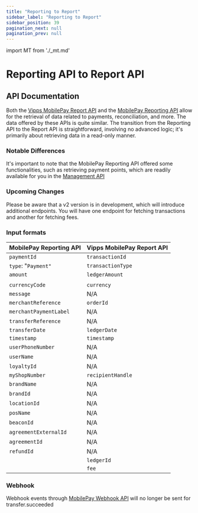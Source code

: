 ```yaml
---
title: "Reporting to Report"
sidebar_label: "Reporting to Report"
sidebar_position: 39
pagination_next: null
pagination_prev: null
---
```


import MT from './_mt.md'

# Reporting API to Report API

## API Documentation

Both the [Vipps MobilePay Report API](https://developer.vippsmobilepay.com/docs/APIs/report-api/) and the [MobilePay Reporting API](https://developer.mobilepay.dk/docs/reporting) allow for the retrieval of data related to payments, reconciliation, and more. The data offered by these APIs is quite similar. The transition from the Reporting API to the Report API is straightforward, involving no advanced logic; it's primarily about retrieving data in a read-only manner. 

### Notable Differences

It's important to note that the MobilePay Reporting API offered some functionalities, such as retrieving payment points, which are readily available for you in the [Management API](https://developer.vippsmobilepay.com/docs/APIs/management-api/management-api-guide/#get-the-sales-units-for-a-merchant-by-orgno)  

### Upcoming Changes

Please be aware that a v2 version is in development, which will introduce additional endpoints. You will have one endpoint for fetching transactions and another for fetching fees.

### Input formats

| **MobilePay Reporting API**             | **Vipps MobilePay Report API**                                                                      |
| ---------------------------------- | ----------------------------------------------------------------------------------------------- |
| `paymentId`                        | `transactionId`                                                                    |
| `type`: "`Payment"`                | `transactionType`                                                                  |
| `amount`                           | `ledgerAmount`                                                                        |
|                                    |                                                                                                 |
| `currencyCode`                     | `currency`                                                                             |
| `message`                           | N/A                                                                                          |
| `merchantReference` | `orderId`                                                      |
| `merchantPaymentLabel`     | N/A                                                                                          |
| `transferReference`       | N/A                                                                                          |
| `transferDate`            | `ledgerDate`                                                                  |
| `timestamp`               | `timestamp`                                           |
| `userPhoneNumber`         | N/A                                                                                          |
| `userName`                | N/A                                                                                          |
| `loyaltyId`               | N/A                                                                                          |
| `myShopNumber`            | `recipientHandle`                                                                                    |
| `brandName`               | N/A                                                                                          |
| `brandId`                 | N/A                                                                                          |
| `locationId`              | N/A                                                                                          |
| `posName`                 | N/A                                                                                          |
| `beaconId`               | N/A                                                                                          |
| `agreementExternalId`     | N/A                                                                                          |
| `agreementId`             | N/A                                                                                          |
| `refundId`               | N/A                                                                                          |
|               | `ledgerId`                                                                                          |
|               | `fee`                                                                                       |

### Webhook
Webhook events through [MobilePay Webhook API](https://developer.mobilepay.dk/api/wehooks) will no longer be sent for transfer.succeeded
